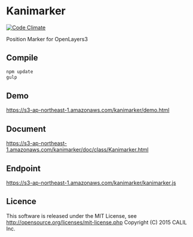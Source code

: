 # Kanimarker

[![Code Climate](https://codeclimate.com/github/CALIL/Kanimarker/badges/gpa.svg)](https://codeclimate.com/github/CALIL/Kanimarker)

Position Marker for OpenLayers3

## Compile

```bash
npm update
gulp
```

## Demo

https://s3-ap-northeast-1.amazonaws.com/kanimarker/demo.html

## Document

https://s3-ap-northeast-1.amazonaws.com/kanimarker/doc/class/Kanimarker.html

## Endpoint

https://s3-ap-northeast-1.amazonaws.com/kanimarker/kanimarker.js

## Licence

This software is released under the MIT License, see http://opensource.org/licenses/mit-license.php
Copyright (C) 2015 CALIL Inc.